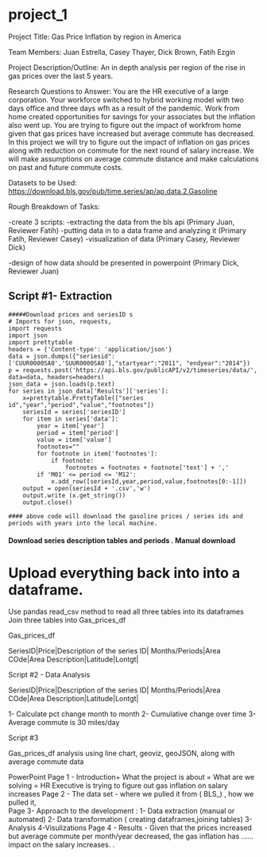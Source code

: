 # project_1

Project Title: Gas Price Inflation by region in America

Team Members: Juan Estrella, Casey Thayer, Dick Brown, Fatih Ezgin

Project Description/Outline: An in depth analysis per region of the rise in gas prices over the last 5 years.

Research Questions to Answer: You are the HR executive of a large corporation. Your workforce switched to hybrid working model with two days office and three days wfh as a result of the pandemic.  Work from home created opportunities for savings for your associates but the inflation also went up. You are trying to figure out the impact of workfrom home given that gas prices have increased but average commute has decreased. In this project we will try to figure out the impact of inflation on gas prices along with reduction on commute for the next round of salary increase. We will make assumptions on average commute distance and make calculations on past and future commute costs. 


Datasets to be Used: https://download.bls.gov/pub/time.series/ap/ap.data.2.Gasoline

Rough Breakdown of Tasks: 

-create 3 scripts: 
    -extracting the data from the bls api (Primary Juan, Reviewer Fatih)
    -putting data in to a data frame and analyzing it (Primary Fatih, Reviewer Casey)
    -visualization of data (Primary Casey, Reviewer Dick)
    
-design of how data should be presented in powerpoint (Primary Dick, Reviewer Juan)

Script #1- Extraction 
-----------------------------------------------------------
```
#####Download prices and seriesID s
# Imports for json, requests, 
import requests
import json
import prettytable
headers = {'Content-type': 'application/json'}
data = json.dumps({"seriesid": ['CUUR0000SA0','SUUR0000SA0'],"startyear":"2011", "endyear":"2014"})
p = requests.post('https://api.bls.gov/publicAPI/v2/timeseries/data/', data=data, headers=headers)
json_data = json.loads(p.text)
for series in json_data['Results']['series']:
    x=prettytable.PrettyTable(["series id","year","period","value","footnotes"])
    seriesId = series['seriesID']
    for item in series['data']:
        year = item['year']
        period = item['period']
        value = item['value']
        footnotes=""
        for footnote in item['footnotes']:
            if footnote:
                footnotes = footnotes + footnote['text'] + ','
        if 'M01' <= period <= 'M12':
            x.add_row([seriesId,year,period,value,footnotes[0:-1]])
    output = open(seriesId + '.csv','w')
    output.write (x.get_string())
    output.close()

#### above code will download the gasoline prices / series ids and periods with years into the local machine. 
```


#### Download series description tables and periods . Manual download 
# Upload everything back into into a dataframe.  
Use pandas read_csv method to read all three tables into its dataframes 
Join three tables into Gas_prices_df

Gas_prices_df 

SeriesID|Price|Description of the series ID| Months/Periods|Area COde|Area Description|Latitude|Lontgt|


Script #2 - Data Analysis 


SeriesID|Price|Description of the series ID| Months/Periods|Area COde|Area Description|Latitude|Lontgt|


1- Calculate pct change month to month
2- Cumulative change over time 
3- Average commute is 30 miles/day

Script #3 

Gas_prices_df analysis using line chart, geoviz, geoJSON, along with average commute data


PowerPoint 
Page 1 - Introduction+ What the project is about = What are we solving = HR Executive is trying to figure out gas inflation on salary increases 
Page 2 - The data set - where we pulled it from ( BLS_) , how we pulled it,  
Page 3-  Approach to the development : 1- Data extraction (manual or automated) 2- Data transformation ( creating dataframes,joining tables) 3- Analysis 4-Visulizations 
Page 4 - Results - Given that the prices increased but average commute per month/year decreased, the gas inflation has ...... impact on the salary increases. .


 
















